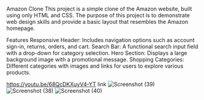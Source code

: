 Amazon Clone
This project is a simple clone of the Amazon website, built using only HTML and CSS. The purpose of this project is to demonstrate web design skills and provide a basic layout that resembles the Amazon homepage.

Features
Responsive Header: Includes navigation options such as account sign-in, returns, orders, and cart.
Search Bar: A functional search input field with a drop-down for category selection.
Hero Section: Displays a large background image with a promotional message.
Shopping Categories: Different categories with images and links for users to explore various products.

https://youtu.be/68QcDKXuyV4-YT link
![Screenshot (39)](https://github.com/user-attachments/assets/540578f9-41a1-4c31-b2af-4bce76513803)
![Screenshot (38)](https://github.com/user-attachments/assets/10b76d11-5a10-41e8-8fb7-a9e379203b25)
![Screenshot (40)](https://github.com/user-attachments/assets/defe63fe-c78b-4f6f-af6f-efec8d7ec2d3)

